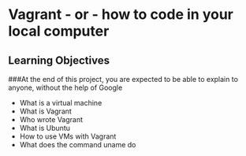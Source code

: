 # Vagrant - or - how to code in your local computer

## Learning Objectives

###At the end of this project, you are expected to be able to explain to anyone, without the help of Google

* What is a virtual machine
* What is Vagrant
* Who wrote Vagrant
* What is Ubuntu
* How to use VMs with Vagrant
* What does the command uname do
